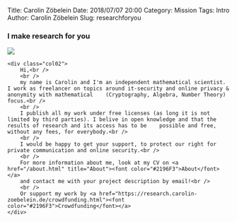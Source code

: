 Title:      Carolin Zöbelein
Date:       2018/07/07 20:00
Category:   Mission
Tags:       Intro
Author:     Carolin Zöbelein
Slug:       researchforyou


### I make research for you

<div class="two-columns">
    <div class="col01">
		<img class="two-col-myimage01" src="/images/john-moeses-bauan-690280-unsplash.jpg"</img>
	</div>

    <div class="col02">
		Hi,<br />
		<br />
		my name is Carolin and I'm an independent mathematical scientist. I work as freelancer on topics around it-security and online privacy & anonymity with mathematical 	(Cryptography, Algebra, Number Theory) focus.<br />
		<br />
		I publish all my work under free licenses (as long it is not limited by third parties). I belive in open knowledge and that the results of research and its access has to be 	possible and free, without any fees, for everybody.<br />
		<br />
		I would be happy to get your support, to protect our right for private communication and online security.<br />
		<br />
		For more information about me, look at my CV on <a href="/about.html" title="About"><font color="#2196F3">About</font></a>  
		and contact me with your project description by email!<br />
		<br />
		Or support my work by <a href="https://research.carolin-zoebelein.de/crowdfunding.html"><font color="#2196F3">Crowdfunding</font></a>
	</div>
</div>



